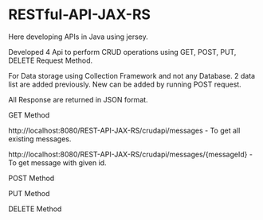 # RESTful-API-JAX-RS

Here developing APIs in Java using jersey.


Developed 4 Api to perform CRUD operations using GET, POST, PUT, DELETE Request Method.

For Data storage using Collection Framework and not any Database.
2 data list are added previously. New can be added by running POST request.


All Response are returned in JSON format.

GET Method

http://localhost:8080/REST-API-JAX-RS/crudapi/messages - To get all existing messages.

http://localhost:8080/REST-API-JAX-RS/crudapi/messages/{messageId} - To get message with given id.



POST Method


PUT Method


DELETE Method
